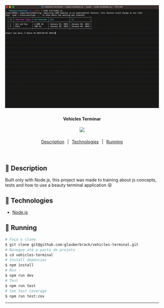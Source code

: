 <h1 align="center">
    <img alt="Vehicles Terminal" title="#vehicles-terminal" src=".github/application.gif" width="650px" />
</h1>

<h4 align="center">
  Vehicles Terminar
</h4>

<div align="center">
  <img src="https://img.shields.io/static/v1?label=Node.js&message=^18.15.0&color=339933&logo=node.js" />
</div>

<p align="center" style="width: 100%; display: flex; flex-direction: row; justify-content: center; margin: 20px 0;">
  <a href="#rocket-techs" style="margin: 0 10px">Description</a> |
  <a href="#rocket-techs" style="margin: 0 10px">Technologies</a> |
  <a href="#notebook-running"style="margin: 0 10px">Running</a>
</p>
<br>

## :book: Description
Built only with Node.js, this project was made to training about js concepts, tests and how to use a beauty terminal application 😝

## :rocket: Technologies

- [Node.js](https://nodejs.org/)

## :notebook: Running

```bash
# Faça o clone
$ git clone git@github.com:glauberbrack/vehicles-terminal.git
# Navegue até a pasta do projeto
$ cd vehicles-terminal
# Install depencies
$ npm install
# Run
$ npm run dev
# Test
$ npm run test
# See test coverage
$ npm run test:cov
```

---